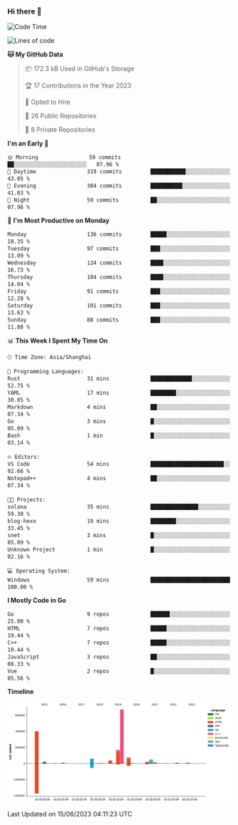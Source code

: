 ### Hi there 👋

<!--
**pinelliar/pinelliar** is a ✨ _special_ ✨ repository because its `README.md` (this file) appears on your GitHub profile.

Here are some ideas to get you started:

- 🔭 I’m currently working on ...
- 🌱 I’m currently learning ...
- 👯 I’m looking to collaborate on ...
- 🤔 I’m looking for help with ...
- 💬 Ask me about ...
- 📫 How to reach me: ...
- 😄 Pronouns: ...
- ⚡ Fun fact: ...
-->

<!--START_SECTION:waka-->
![Code Time](http://img.shields.io/badge/Code%20Time-1%2C054%20hrs%2038%20mins-blue)

![Lines of code](https://img.shields.io/badge/From%20Hello%20World%20I%27ve%20Written-1.5%20million%20lines%20of%20code-blue)

**🐱 My GitHub Data** 

> 📦 172.3 kB Used in GitHub's Storage 
 > 
> 🏆 17 Contributions in the Year 2023
 > 
> 💼 Opted to Hire
 > 
> 📜 26 Public Repositories 
 > 
> 🔑 8 Private Repositories 
 > 
**I'm an Early 🐤** 

```text
🌞 Morning                59 commits          ██░░░░░░░░░░░░░░░░░░░░░░░   07.96 % 
🌆 Daytime                319 commits         ███████████░░░░░░░░░░░░░░   43.05 % 
🌃 Evening                304 commits         ██████████░░░░░░░░░░░░░░░   41.03 % 
🌙 Night                  59 commits          ██░░░░░░░░░░░░░░░░░░░░░░░   07.96 % 
```
📅 **I'm Most Productive on Monday** 

```text
Monday                   136 commits         █████░░░░░░░░░░░░░░░░░░░░   18.35 % 
Tuesday                  97 commits          ███░░░░░░░░░░░░░░░░░░░░░░   13.09 % 
Wednesday                124 commits         ████░░░░░░░░░░░░░░░░░░░░░   16.73 % 
Thursday                 104 commits         ████░░░░░░░░░░░░░░░░░░░░░   14.04 % 
Friday                   91 commits          ███░░░░░░░░░░░░░░░░░░░░░░   12.28 % 
Saturday                 101 commits         ███░░░░░░░░░░░░░░░░░░░░░░   13.63 % 
Sunday                   88 commits          ███░░░░░░░░░░░░░░░░░░░░░░   11.88 % 
```


📊 **This Week I Spent My Time On** 

```text
🕑︎ Time Zone: Asia/Shanghai

💬 Programming Languages: 
Rust                     31 mins             █████████████░░░░░░░░░░░░   52.75 % 
YAML                     17 mins             ████████░░░░░░░░░░░░░░░░░   30.05 % 
Markdown                 4 mins              ██░░░░░░░░░░░░░░░░░░░░░░░   07.34 % 
Go                       3 mins              █░░░░░░░░░░░░░░░░░░░░░░░░   05.09 % 
Bash                     1 min               █░░░░░░░░░░░░░░░░░░░░░░░░   03.14 % 

🔥 Editors: 
VS Code                  54 mins             ███████████████████████░░   92.66 % 
Notepad++                4 mins              ██░░░░░░░░░░░░░░░░░░░░░░░   07.34 % 

🐱‍💻 Projects: 
solana                   35 mins             ███████████████░░░░░░░░░░   59.30 % 
blog-hexo                19 mins             ████████░░░░░░░░░░░░░░░░░   33.45 % 
snet                     3 mins              █░░░░░░░░░░░░░░░░░░░░░░░░   05.09 % 
Unknown Project          1 min               █░░░░░░░░░░░░░░░░░░░░░░░░   02.16 % 

💻 Operating System: 
Windows                  59 mins             █████████████████████████   100.00 % 
```

**I Mostly Code in Go** 

```text
Go                       9 repos             ██████░░░░░░░░░░░░░░░░░░░   25.00 % 
HTML                     7 repos             █████░░░░░░░░░░░░░░░░░░░░   19.44 % 
C++                      7 repos             █████░░░░░░░░░░░░░░░░░░░░   19.44 % 
JavaScript               3 repos             ██░░░░░░░░░░░░░░░░░░░░░░░   08.33 % 
Vue                      2 repos             █░░░░░░░░░░░░░░░░░░░░░░░░   05.56 % 
```



**Timeline**

![Lines of Code chart](https://raw.githubusercontent.com/hycinth22/hycinth22/main/assets/bar_graph.png)


 Last Updated on 15/06/2023 04:11:23 UTC
<!--END_SECTION:waka-->
